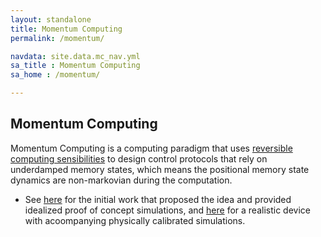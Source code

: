```yaml
---
layout: standalone
title: Momentum Computing
permalink: /momentum/

navdata: site.data.mc_nav.yml
sa_title : Momentum Computing
sa_home : /momentum/

---
```

## Momentum Computing

Momentum Computing is a computing paradigm that uses [reversible computing sensibilities](/state_space/) to design control protocols that rely on underdamped memory states, which means the positional memory state dynamics are non-markovian during the computation.

- See [here](/fredkin/) for the initial work that proposed the idea and provided idealized proof of concept simulations, and [here](/gslmc/) for a realistic device with acoompanying physically calibrated simulations.